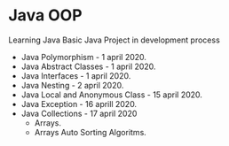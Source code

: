 #     Java OOP
Learning Java Basic
Java Project in development process
* Java Polymorphism - 1 april 2020.
* Java Abstract Classes - 1 april 2020.
* Java Interfaces - 1 april 2020.
* Java Nesting - 2 april 2020.
* Java Local and Anonymous Class - 15 april 2020.
* Java Exception - 16 aprill 2020.
* Java Collections - 17 april 2020
    - Arrays.
    - Arrays Auto Sorting Algoritms.



